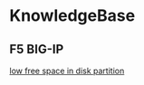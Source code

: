 # KnowledgeBase

## F5 BIG-IP

[low free space in disk partition](F5-BIG-IP/low-free-space-in-disk-partition.md)
